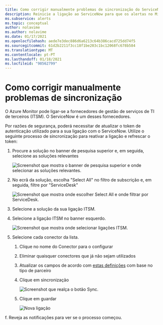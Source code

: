 ```yaml
---
title: Como corrigir manualmente problemas de sincronização do ServiceNow
description: Reinicie a ligação ao ServiceNow para que os alertas no Microsoft Azure possam voltar a ligar para o ServiceNow
ms.subservice: alerts
ms.topic: conceptual
author: nolavime
ms.author: nolavime
ms.date: 01/17/2021
ms.openlocfilehash: aede7e3dec886d6a6213c64b386cacd725dd74f5
ms.sourcegitcommit: 61d2b2211f3cc18f1be203c1bc12068fc678b584
ms.translationtype: MT
ms.contentlocale: pt-PT
ms.lasthandoff: 01/18/2021
ms.locfileid: "98562799"
---
```

# <a name="how-to-manually-fix-sync-problems"></a>Como corrigir manualmente problemas de sincronização

O Azure Monitor pode ligar-se a fornecedores de gestão de serviços de TI de terceiros (ITSM). O ServiceNow é um desses fornecedores.

Por razões de segurança, poderá necessitar de atualizar o token de autenticação utilizado para a sua ligação com o ServiceNow.
Utilize o seguinte processo de sincronização para reativar a ligação e refrescar o token:

1. Procure a solução no banner de pesquisa superior e, em seguida, selecione as soluções relevantes

    ![Screenshot que mostra o banner de pesquisa superior e onde selecionar as soluções relevantes.](media/itsmc-resync-servicenow/solution-search-8bit.png)

1. No ecrã da solução, escolha "Select All" no filtro de subscrição e, em seguida, filtre por "ServiceDesk"

    ![Screenshot que mostra onde escolher Select All e onde filtrar por ServiceDesk.](media/itsmc-resync-servicenow/solutions-list-8bit.png)

1. Selecione a solução da sua ligação ITSM.
1. Selecione a ligação ITSM no banner esquerdo.

    ![Screenshot que mostra onde selecionar ligações ITSM.](media/itsmc-resync-servicenow/itsm-connector-8bit.png)

1. Selecione cada conector da lista. 
    1. Clique no nome do Conector para o configurar
    1. Eliminar quaisquer conectores que já não sejam utilizados

    1. Atualizar os campos de acordo com [estas definições](./itsmc-connections.md) com base no tipo de parceiro

    1. Clique em sincronização

       ![Screenshot que realça o botão Sync.](media/itsmc-resync-servicenow/resync-8bit2.png)

    1. Clique em guardar

        ![Nova ligação](media/itsmc-resync-servicenow/save-8bit.png)

f.    Reveja as notificações para ver se o processo começou.
